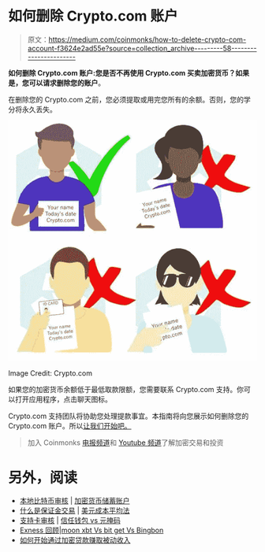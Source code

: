 # 如何删除 Crypto.com 账户

> 原文：<https://medium.com/coinmonks/how-to-delete-crypto-com-account-f3624e2ad55e?source=collection_archive---------58----------------------->

**如何删除 Crypto.com 账户:**您是否不再使用 Crypto.com 买卖加密货币？如果是，您可以**请求删除您的账户**。

在删除您的 Crypto.com 之前，您必须提取或用完您所有的余额。否则，您的学分将永久丢失。

![](img/c1dbd91d4d445386f84399f9e07f969b.png)

Image Credit: Crypto.com

如果您的加密货币余额低于最低取款限额，您需要联系 Crypto.com 支持。你可以打开应用程序，点击聊天图标。

Crypto.com 支持团队将协助您处理提款事宜。本指南将向您展示如何删除您的 Crypto.com 账户。所以[让我们开始吧。](https://cryptospix.com/delete-crypto-com-account/)

> 加入 Coinmonks [电报频道](https://t.me/coincodecap)和 [Youtube 频道](https://www.youtube.com/c/coinmonks/videos)了解加密交易和投资

# 另外，阅读

*   [本地比特币审核](/coinmonks/localbitcoins-review-6cc001c6ed56) | [加密货币储蓄账户](https://coincodecap.com/cryptocurrency-savings-accounts)
*   [什么是保证金交易](https://coincodecap.com/margin-trading) | [美元成本平均法](https://coincodecap.com/dca)
*   [支持卡审核](https://coincodecap.com/uphold-card-review) | [信任钱包 vs 元掩码](https://coincodecap.com/trust-wallet-vs-metamask)
*   [Exness 回顾](https://coincodecap.com/exness-review)|[moon xbt Vs bit get Vs Bingbon](https://coincodecap.com/bingbon-vs-bitget-vs-moonxbt)
*   [如何开始通过加密贷款赚取被动收入](https://coincodecap.com/passive-income-crypto-lending)